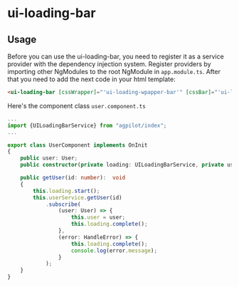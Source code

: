 # ui-loading-bar

## Usage

Before you can use the ui-loading-bar, you need to register it as a service provider 
with the dependency injection system. Register providers by importing 
other NgModules to the root NgModule in ```app.module.ts```. 
After that you need to add the next code in your html template:

```html
<ui-loading-bar [cssWrapper]="'ui-loading-wpapper-bar'" [cssBar]="'ui-loading-bar'"></ui-loading-bar>
```

Here's the component class ```user.component.ts```

```ts
...
import {UILoadingBarService} from "agpilot/index";
...

export class UserComponent implements OnInit
{
    public user: User;
    public constructor(private loading: UILoadingBarService, private userService: UserService) {}

    public getUser(id: number):  void 
    {
        this.loading.start();
        this.userService.getUser(id)
            .subscribe(
                (user: User) => {
                    this.user = user;
                    this.loading.complete();
                },
                (error: HandleError) => {
                    this.loading.complete();
                    console.log(error.message);
                }
            );
    }
}
```